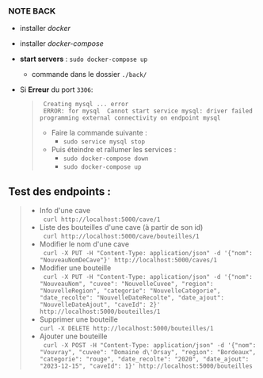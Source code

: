 ### NOTE BACK
- installer *docker*
- installer *docker-compose*


- **start servers** : `sudo docker-compose up`
  - commande dans le dossier `./back/`


- Si **Erreur** du port `3306`:
  > ``` Creating mysql ... error```<br/> ``` ERROR: for mysql  Cannot start service mysql: driver failed programming external connectivity on endpoint mysql```
  > - Faire la commande suivante :
  >   - ```sudo service mysql stop ```
  > - Puis éteindre et rallumer les services :
  >   - ```sudo docker-compose down ```
  >   - ```sudo docker-compose up ```


## Test des endpoints :
> - Info d'une cave <br/>
``` curl http://localhost:5000/cave/1```
> - Liste des bouteilles d'une cave (à partir de son id)<br/>
``` curl http://localhost:5000/cave/bouteilles/1```
> - Modifier le nom d'une cave<br/> 
``` curl -X PUT -H "Content-Type: application/json" -d '{"nom": "NouveauNomDeCave"}' http://localhost:5000/caves/1```
> - Modifier une bouteille <br/>
``` curl -X PUT -H "Content-Type: application/json" -d '{"nom": "NouveauNom", "cuvee": "NouvelleCuvee", "region": "NouvelleRegion", "categorie": "NouvelleCategorie", "date_recolte": "NouvelleDateRecolte", "date_ajout": "NouvelleDateAjout", "caveId": 2}' http://localhost:5000/bouteilles/1```
> - Supprimer une bouteille<br/>
``` curl -X DELETE http://localhost:5000/bouteilles/1 ```
> - Ajouter une bouteille<br />
``` curl -X POST -H "Content-Type: application/json" -d '{"nom": "Vouvray", "cuvee": "Domaine d\'Orsay", "region": "Bordeaux", "categorie": "rouge", "date_recolte": "2020", "date_ajout": "2023-12-15", "caveId": 1}' http://localhost:5000/bouteilles```
